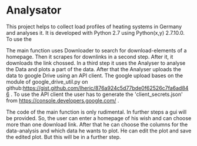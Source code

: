 # Analysator
This project helps to collect load profiles of heating systems in Germany and analyses it. 
It is developed with Python 2.7 using Python(x,y) 2.7.10.0.
To use the 


The main function uses Downloader to search for download-elements of a homepage. 
Then it scrapes for downlinks in a second step. After it, it downloads the link chossed.
In a third step it uses the Analyser to analyse the Data and plots a part of the data.
After that the Analyser uploads the data to google Drive using an API client. The google upload bases on the module of
google_drive_util.py on github:https://gist.github.com/lheric/876a924c5d77bde0f62526c7fa6ad846 .
To use the API client the user has to generate the 'client_secrets.json' from https://console.developers.google.com/ . 

The code of the main function is only rudimental. In further steps a gui will be provided. 
So, the user can enter a homepage of his wish and can choose more than one download link.
After that he can choose the columns for the data-analysis and which data he wants to plot.
He can edit the plot and save the edited plot.
But this will be in a further step.

